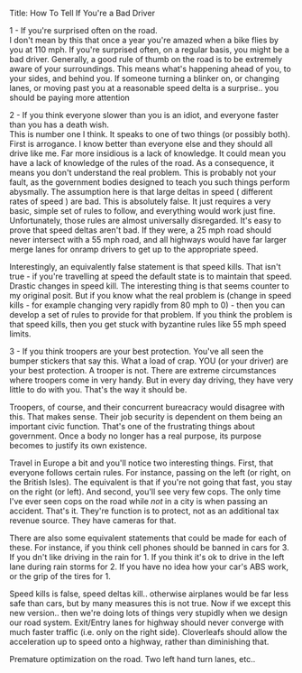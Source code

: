 Title: How To Tell If You're a Bad Driver	

1 - If you're surprised often on the road.   
I don't mean by this that once a year you're amazed when a bike flies by you at 110 mph.  If you're surprised often, on a regular basis, you might be a bad driver.  Generally, a good rule of thumb on the road is to be extremely aware of your surroundings.  This means what's happening ahead of you, to your sides, and behind you.  If someone turning a blinker on, or changing lanes, or moving past you at a reasonable speed delta is a surprise.. you should be paying more attention

2 - If you think everyone slower than you is an idiot, and everyone faster than you has a death wish.  
This is number one I think.  It speaks to one of two things (or possibly both).  First is arrogance.  I know better than everyone else and they should all drive like me.  Far more insidious is a lack of knowledge.  It could mean you have a lack of knowledge of the rules of the road.  As a consequence, it means you don't understand the real problem.  This is probably not your fault, as the government bodies designed to teach you such things perform abysmally.  The assumption here is that large deltas in speed ( different rates of speed ) are bad.  This is absolutely false.  It just requires a very basic, simple set of rules to follow, and everything would work just fine.  Unfortunately, those rules are almost universally disregarded.  It's easy to prove that speed deltas aren't bad.  If they were, a 25 mph road should never intersect with a 55 mph road, and all highways would have far larger merge lanes for onramp drivers to get up to the appropriate speed.

Interestingly, an equivalently false statement is that speed kills.  That isn't true - if you're travelling at speed the default state is to maintain that speed.  Drastic changes in speed kill.  The interesting thing is that seems counter to my original posit.  But if you know what the real problem is (change in speed kills - for example changing very rapidly from 80 mph to 0) - then you can develop a set of rules to provide for that problem.  If you think the problem is that speed kills, then you get stuck with byzantine rules like 55 mph speed limits.

3 - If you think troopers are your best protection.
You've all seen the bumper stickers that say this.  What a load of crap.  YOU (or your driver) are your best protection.  A trooper is not.  There are extreme circumstances where troopers come in very handy.  But in every day driving, they have very little to do with you.  That's the way it should be.

Troopers, of course, and their concurrent bureacracy would disagree with this.  That makes sense.  Their job security is dependent on them being an important civic function.  That's one of the frustrating things about government.  Once a body no longer has a real purpose, its purpose becomes to justify its own existence.

Travel in Europe a bit and you'll notice two interesting things.  First, that everyone follows certain rules.  For instance, passing on the left (or right, on the British Isles).  The equivalent is that if you're not going that fast, you stay on the right (or left).  And second, you'll see very few cops.  The only time I've ever seen cops on the road while *not* in a city is when passing an accident.  That's it.  They're function is to protect, not as an additional tax revenue source.  They have cameras for that.

There are also some equivalent statements that could be made for each of these.  For instance, if you think cell phones should be banned in cars for 3.  If you dn't like driving in the rain for 1.  If you think it's ok to drive in the left lane during rain storms for 2.  If you have no idea how your car's ABS work, or the grip of the tires for 1.  


Speed kills is false, speed deltas kill.. otherwise airplanes would be far less safe than cars, but by many measures this is not true.  Now if we except this new version.. then we're doing lots of things very stupidly when we design our road system.  Exit/Entry lanes for highway should never converge with much faster traffic (i.e. only on the right side).  Cloverleafs should allow the acceleration up to speed onto a highway, rather than diminishing that.  

Premature optimization on the road.  Two left hand turn lanes, etc..